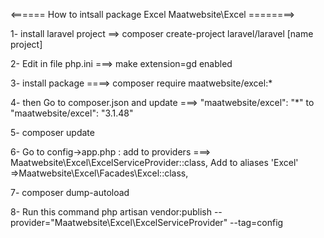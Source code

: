 <====== How to intsall package Excel Maatwebsite\Excel ========> 



1- install laravel project ==> composer create-project laravel/laravel [name project]

2- Edit in file php.ini ===> make extension=gd enabled

3- install package ====> composer require maatwebsite/excel:*

4- then Go to composer.json and update ===> "maatwebsite/excel": "*" to "maatwebsite/excel": "3.1.48"

5- composer update

6- Go to config->app.php :
    add to providers ===> Maatwebsite\Excel\ExcelServiceProvider::class,
    Add to aliases 'Excel' =>Maatwebsite\Excel\Facades\Excel::class,

7- composer dump-autoload

8- Run this command  php artisan vendor:publish --provider="Maatwebsite\Excel\ExcelServiceProvider" --tag=config








